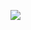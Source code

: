 <!---
<h4 align="center"><samp> Hi there 👋🏾  welcome to my Github! I am very interested in design & advanced website development Tech （ I'm exploring React Tech 🐍 ☁️） </samp></h4>
<p align="center">
  <img width="250" src="https://user-images.githubusercontent.com/5679180/79618120-0daffb80-80be-11ea-819e-d2b0fa904d07.gif">
</p>
--->



<!---
A freelance Web Designer & Developer from Kerala, India. I design and develop websites, landing pages and applications for startups and enterprises.
<p align="center">
<a href= "https://dev.to/ari_hacks"><img src="https://img.icons8.com/windows/32/000000/dev.png"/></a>
<a href= "https://twitter.com/ari_hacks"><img src="https://img.icons8.com/material-outlined/30/000000/twitter.png"/></a>
</p>
--->

![](https://komarev.com/ghpvc/?username=your-github-username&style=flat-square)

<!--
动态图形
<img src="https://github-readme-stats.vercel.app/api?username=JakiChen&hide_title=true&show_icons=true&icon_color=007aff&text_color=333&bg_color=fff" />

**ripperhe/ripperhe** is a ✨ _special_ ✨ repository because its `README.md` (this file) appears on your GitHub profile.

Here are some ideas to get you started:

- 🔭 I’m currently working on ...
- 🌱 I’m currently learning ...
- 👯 I’m looking to collaborate on ...
- 🤔 I’m looking for help with ...
- 💬 Ask me about ...
- 📫 How to reach me: ...
- 😄 Pronouns: ...
- ⚡ Fun fact: ...
-->
